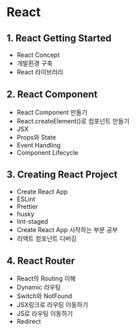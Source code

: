# React

## 1. React Getting Started
  - React Concept
  - 개발횐경 구축
  - React 라이브러리

## 2. React Component
  - React Component 만들기
  - React.createElement()로 컴포넌트 만들기
  - JSX
  - Props와 State
  - Event Handling
  - Component Lifecycle

## 3. Creating React Project
  - Create React App
  - ESLint
  - Prettier
  - husky
  - lint-staged
  - Create React App 시작하는 부분 공부
  - 리액트 컴포넌트 디버깅

## 4. React Router
  - React의 Routing 이해
  - Dynamic 라우팅
  - Switch와 NotFound
  - JSX링크로 라우팅 이동하기
  - JS로 라우팅 이동하기
  - Redirect
